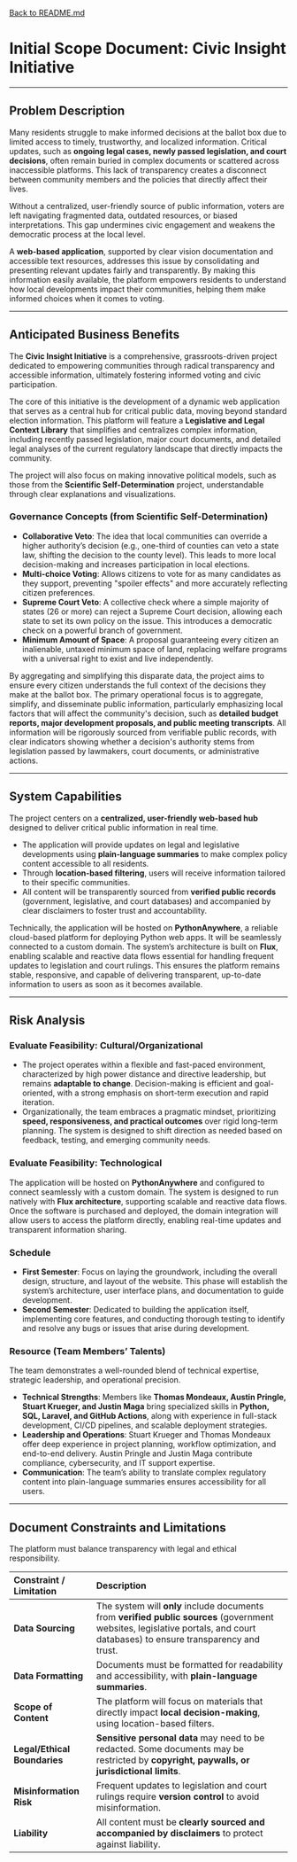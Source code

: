 [Back to README.md](../../README.md)

# Initial Scope Document: Civic Insight Initiative

---

## Problem Description

Many residents struggle to make informed decisions at the ballot box due to limited access to timely, trustworthy, and localized information. Critical updates, such as **ongoing legal cases, newly passed legislation, and court decisions**, often remain buried in complex documents or scattered across inaccessible platforms. This lack of transparency creates a disconnect between community members and the policies that directly affect their lives.

Without a centralized, user-friendly source of public information, voters are left navigating fragmented data, outdated resources, or biased interpretations. This gap undermines civic engagement and weakens the democratic process at the local level.

A **web-based application**, supported by clear vision documentation and accessible text resources, addresses this issue by consolidating and presenting relevant updates fairly and transparently. By making this information easily available, the platform empowers residents to understand how local developments impact their communities, helping them make informed choices when it comes to voting.

---

## Anticipated Business Benefits

The **Civic Insight Initiative** is a comprehensive, grassroots-driven project dedicated to empowering communities through radical transparency and accessible information, ultimately fostering informed voting and civic participation.

The core of this initiative is the development of a dynamic web application that serves as a central hub for critical public data, moving beyond standard election information. This platform will feature a **Legislative and Legal Context Library** that simplifies and centralizes complex information, including recently passed legislation, major court documents, and detailed legal analyses of the current regulatory landscape that directly impacts the community.

The project will also focus on making innovative political models, such as those from the **Scientific Self-Determination** project, understandable through clear explanations and visualizations.

### Governance Concepts (from Scientific Self-Determination)

* **Collaborative Veto**: The idea that local communities can override a higher authority’s decision (e.g., one-third of counties can veto a state law, shifting the decision to the county level). This leads to more local decision-making and increases participation in local elections.
* **Multi-choice Voting**: Allows citizens to vote for as many candidates as they support, preventing "spoiler effects" and more accurately reflecting citizen preferences.
* **Supreme Court Veto**: A collective check where a simple majority of states (26 or more) can reject a Supreme Court decision, allowing each state to set its own policy on the issue. This introduces a democratic check on a powerful branch of government.
* **Minimum Amount of Space**: A proposal guaranteeing every citizen an inalienable, untaxed minimum space of land, replacing welfare programs with a universal right to exist and live independently.

By aggregating and simplifying this disparate data, the project aims to ensure every citizen understands the full context of the decisions they make at the ballot box. The primary operational focus is to aggregate, simplify, and disseminate public information, particularly emphasizing local factors that will affect the community's decision, such as **detailed budget reports, major development proposals, and public meeting transcripts**. All information will be rigorously sourced from verifiable public records, with clear indicators showing whether a decision's authority stems from legislation passed by lawmakers, court documents, or administrative actions.

---

## System Capabilities

The project centers on a **centralized, user-friendly web-based hub** designed to deliver critical public information in real time.

* The application will provide updates on legal and legislative developments using **plain-language summaries** to make complex policy content accessible to all residents.
* Through **location-based filtering**, users will receive information tailored to their specific communities.
* All content will be transparently sourced from **verified public records** (government, legislative, and court databases) and accompanied by clear disclaimers to foster trust and accountability.

Technically, the application will be hosted on **PythonAnywhere**, a reliable cloud-based platform for deploying Python web apps. It will be seamlessly connected to a custom domain. The system’s architecture is built on **Flux**, enabling scalable and reactive data flows essential for handling frequent updates to legislation and court rulings. This ensures the platform remains stable, responsive, and capable of delivering transparent, up-to-date information to users as soon as it becomes available.

---

## Risk Analysis

### Evaluate Feasibility: Cultural/Organizational

* The project operates within a flexible and fast-paced environment, characterized by high power distance and directive leadership, but remains **adaptable to change**. Decision-making is efficient and goal-oriented, with a strong emphasis on short-term execution and rapid iteration.
* Organizationally, the team embraces a pragmatic mindset, prioritizing **speed, responsiveness, and practical outcomes** over rigid long-term planning. The system is designed to shift direction as needed based on feedback, testing, and emerging community needs.

### Evaluate Feasibility: Technological

The application will be hosted on **PythonAnywhere** and configured to connect seamlessly with a custom domain. The system is designed to run natively with **Flux architecture**, supporting scalable and reactive data flows. Once the software is purchased and deployed, the domain integration will allow users to access the platform directly, enabling real-time updates and transparent information sharing.

### Schedule

* **First Semester**: Focus on laying the groundwork, including the overall design, structure, and layout of the website. This phase will establish the system’s architecture, user interface plans, and documentation to guide development.
* **Second Semester**: Dedicated to building the application itself, implementing core features, and conducting thorough testing to identify and resolve any bugs or issues that arise during development.

### Resource (Team Members’ Talents)

The team demonstrates a well-rounded blend of technical expertise, strategic leadership, and operational precision.

* **Technical Strengths**: Members like **Thomas Mondeaux, Austin Pringle, Stuart Krueger, and Justin Maga** bring specialized skills in **Python, SQL, Laravel, and GitHub Actions**, along with experience in full-stack development, CI/CD pipelines, and scalable deployment strategies.
* **Leadership and Operations**: Stuart Krueger and Thomas Mondeaux offer deep experience in project planning, workflow optimization, and end-to-end delivery. Austin Pringle and Justin Maga contribute compliance, cybersecurity, and IT support expertise.
* **Communication**: The team’s ability to translate complex regulatory content into plain-language summaries ensures accessibility for all users.

---

## Document Constraints and Limitations

The platform must balance transparency with legal and ethical responsibility.

| Constraint / Limitation | Description |
| :--- | :--- |
| **Data Sourcing** | The system will **only** include documents from **verified public sources** (government websites, legislative portals, and court databases) to ensure transparency and trust. |
| **Data Formatting** | Documents must be formatted for readability and accessibility, with **plain-language summaries**. |
| **Scope of Content** | The platform will focus on materials that directly impact **local decision-making**, using location-based filters. |
| **Legal/Ethical Boundaries** | **Sensitive personal data** may need to be redacted. Some documents may be restricted by **copyright, paywalls, or jurisdictional limits**. |
| **Misinformation Risk** | Frequent updates to legislation and court rulings require **version control** to avoid misinformation. |
| **Liability** | All content must be **clearly sourced and accompanied by disclaimers** to protect against liability. 